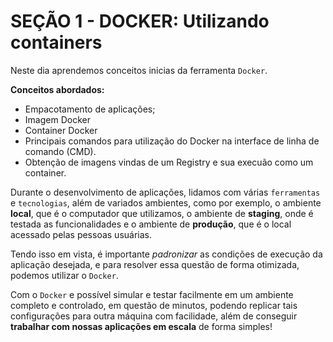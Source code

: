 # SEÇÃO 1 - DOCKER: Utilizando containers

Neste dia aprendemos conceitos inicias da ferramenta `Docker`.

**Conceitos abordados:**

* Empacotamento de aplicações;
* Imagem Docker
* Container Docker
* Principais comandos para utilização do Docker na interface de linha de comando (CMD).
* Obtenção de imagens vindas de um Registry e sua execuão como um container.

Durante o desenvolvimento de aplicações, lidamos com várias `ferramentas` e `tecnologias`, além de variados ambientes, como por exemplo, o ambiente **local**, que é o computador que utilizamos, o ambiente de **staging**, onde é testada as funcionalidades e o ambiente de **produção**, que é o local acessado pelas pessoas usuárias.

Tendo isso em vista, é importante *padronizar* as condições de execução da aplicação desejada, e para resolver essa questão de forma otimizada, podemos utilizar o `Docker`.

Com o `Docker` e possível simular e testar facilmente em um ambiente completo e controlado, em questão de minutos, podendo replicar tais configurações para outra máquina com facilidade, além de conseguir **trabalhar com nossas aplicações em escala** de forma simples!
